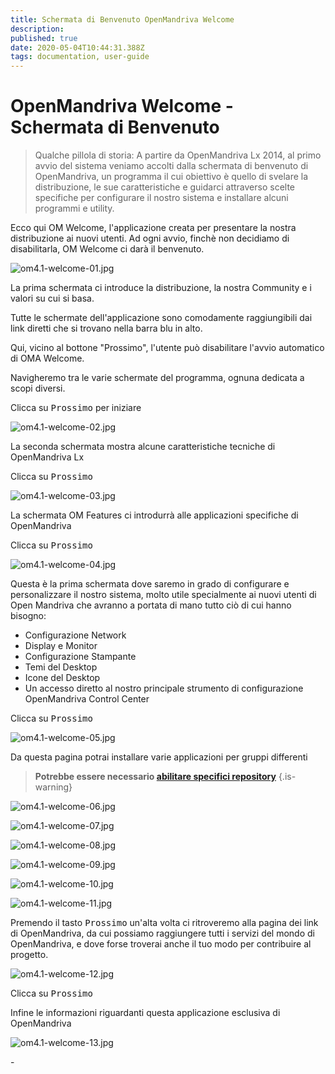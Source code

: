 ```yaml
---
title: Schermata di Benvenuto OpenMandriva Welcome
description: 
published: true
date: 2020-05-04T10:44:31.388Z
tags: documentation, user-guide
---
```


# OpenMandriva Welcome - Schermata di Benvenuto

> Qualche pillola di storia:
> A partire da OpenMandriva Lx 2014, al primo avvio del sistema veniamo accolti dalla schermata di benvenuto di OpenMandriva, un programma il cui obiettivo è quello di svelare la distribuzione, le sue caratteristiche e guidarci attraverso scelte specifiche per configurare il nostro sistema e installare alcuni programmi e utility.


Ecco qui OM Welcome, l'applicazione creata per presentare la nostra distribuzione ai nuovi utenti.
Ad ogni avvio, finchè non decidiamo di disabilitarla, OM Welcome ci darà il benvenuto.

![om4.1-welcome-01.jpg](/images/om4.1-welcome-01.jpg)

La prima schermata ci introduce la distribuzione, la nostra Community e i valori su cui si basa.

Tutte le schermate dell'applicazione sono comodamente raggiungibili dai link diretti che si trovano nella barra blu in alto.

Qui, vicino al bottone "Prossimo", l'utente può disabilitare l'avvio automatico di OMA Welcome.

Navigheremo tra le varie schermate del programma, ognuna dedicata a scopi diversi.

Clicca su <kbd>Prossimo</kbd> per iniziare

![om4.1-welcome-02.jpg](/images/om4.1-welcome-02.jpg)

La seconda schermata mostra alcune caratteristiche tecniche di OpenMandriva Lx

Clicca su <kbd>Prossimo</kbd>

![om4.1-welcome-03.jpg](/images/om4.1-welcome-03.jpg)

La schermata OM Features ci introdurrà alle applicazioni specifiche di OpenMandriva

Clicca su <kbd>Prossimo</kbd>

![om4.1-welcome-04.jpg](/images/om4.1-welcome-04.jpg)

Questa è la prima schermata dove saremo in grado di configurare e personalizzare il nostro sistema, molto utile specialmente ai nuovi utenti di Open Mandriva che avranno a portata di mano tutto ciò di cui hanno bisogno:

- Configurazione Network
- Display e Monitor 
- Configurazione Stampante 
- Temi del Desktop
- Icone del Desktop
- Un accesso diretto al nostro principale strumento di configurazione OpenMandriva Control Center 

Clicca su <kbd>Prossimo</kbd>

![om4.1-welcome-05.jpg](/images/om4.1-welcome-05.jpg)

Da questa pagina potrai installare varie applicazioni per gruppi differenti

> **Potrebbe essere necessario [abilitare specifici repository](/doc/repositories_tldr)**
{.is-warning}


![om4.1-welcome-06.jpg](/images/om4.1-welcome-06.jpg)

![om4.1-welcome-07.jpg](/images/om4.1-welcome-07.jpg)

![om4.1-welcome-08.jpg](/images/om4.1-welcome-08.jpg)

![om4.1-welcome-09.jpg](/images/om4.1-welcome-09.jpg)

![om4.1-welcome-10.jpg](/images/om4.1-welcome-10.jpg)

![om4.1-welcome-11.jpg](/images/om4.1-welcome-11.jpg)

Premendo il tasto <kbd>Prossimo</kbd> un'alta volta ci ritroveremo alla pagina dei link di OpenMandriva, da cui possiamo raggiungere tutti i servizi del mondo di OpenMandriva, e dove forse troverai anche il tuo modo per contribuire al progetto.

![om4.1-welcome-12.jpg](/images/om4.1-welcome-12.jpg)

Clicca su <kbd>Prossimo</kbd>

Infine le informazioni riguardanti questa applicazione esclusiva di OpenMandriva

![om4.1-welcome-13.jpg](/images/om4.1-welcome-13.jpg)

\-
